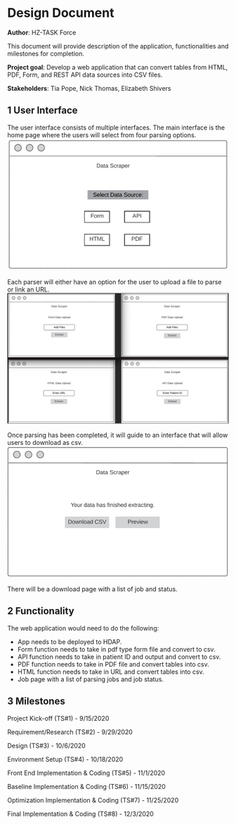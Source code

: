 # Design Document

**Author**: HZ-TASK Force

This document will provide description of the application, functionalities and milestones for completion.

**Project goal**: Develop a web application that can convert tables from HTML, PDF, Form, and REST API data sources into CSV files. 

**Stakeholders**:
Tia Pope, Nick Thomas, Elizabeth Shivers

## 1 User Interface
The user interface consists of multiple interfaces. The main interface is the home page where the users will select from four parsing options. 
![](./UI_1.png)

Each parser will either have an option for the user to upload a file to parse or link an URL.
![](./UI_2.png)

Once parsing has been completed, it will guide to an interface that will allow users to download as csv.
![](./UI_3.png)

There will be a download page with a list of job and status.


## 2 Functionality

The web application would need to do the following:

- App needs to be deployed to HDAP.
- Form function needs to take in pdf type form file and convert to csv.
- API function needs to take in patient ID and output and convert to csv.
- PDF function needs to take in PDF file and convert tables into csv.
- HTML function needs to take in URL and convert tables into csv.
- Job page with a list of parsing jobs and job status.

## 3 Milestones

Project Kick-off (TS#1) - 9/15/2020

Requirement/Research (TS#2) - 9/29/2020

Design (TS#3) - 10/6/2020

Environment Setup (TS#4) - 10/18/2020

Front End Implementation & Coding (TS#5) - 11/1/2020

Baseline Implementation & Coding (TS#6) - 11/15/2020

Optimization Implementation & Coding (TS#7) - 11/25/2020

Final Implementation & Coding (TS#8) - 12/3/2020
